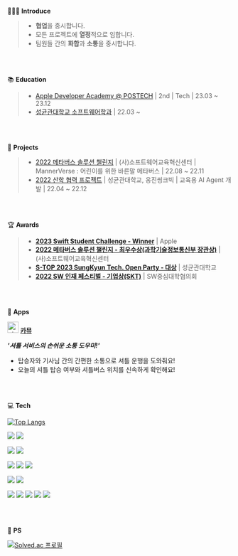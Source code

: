 🧑🏻‍💻 **Introduce**

> - **협업**을 중시합니다.
> - 모든 프로젝트에 **열정**적으로 임합니다.
> - 팀원들 간의 **화합**과 **소통**을 중시합니다.

<br>
<br>

📚 **Education**

> - [Apple Developer Academy @ POSTECH](https://developeracademy.postech.ac.kr/) | 2nd | Tech | 23.03 ~ 23.12
> - [성균관대학교 소프트웨어학과](https://cse.skku.edu/cse/index.do) | 22.03 ~

<br>
<br>

🧐 **Projects**

> - [2022 메타버스 솔루션 챌린지](https://www.youtube.com/watch?v=iPJMPqwRrvg) | (사)소프트웨어교육혁신센터 | MannerVerse : 어린이를 위한 바른말 메타버스 | 22.08 ~ 22.11
> - [2022 산학 협력 프로젝트](https://github.com/skku-woongjin#guide-agent) | 성균관대학교, 웅진씽크빅 | 교육용 AI Agent 개발 | 22.04 ~ 22.12

<br>
<br>

🏆 **Awards**

> - **[2023 Swift Student Challenge - Winner](https://github.com/Taerogrammer/swift-student-challenge-2023)** | Apple
> - **[2022 메타버스 솔루션 챌린지 - 최우수상(과학기술정보통신부 장관상)](https://www.youtube.com/watch?v=iPJMPqwRrvg)** | (사)소프트웨어교육혁신센터
> - **[S-TOP 2023 SungKyun Tech. Open Party - 대상](https://s-top.cs.skku.edu/s-top/6)** | 성균관대학교
> - **[2022 SW 인재 페스티벌 - 기업상(SKT)](https://www.youtube.com/watch?v=h8EA2xFZn30)** | SW중심대학협의회

<br>
<br>


🍎 **Apps**


<img width="25" alt="카뮤" src="https://github.com/DeveloperAcademy-POSTECH/MC2-morning-Team12-DreamLog/assets/104834390/8dd9d00a-cfcd-4d5e-8408-d3701772d7bd"> **[카뮤](https://apps.apple.com/kr/app/%EC%B9%B4%EB%AE%A4-carmu/id6467243718)**

***'셔틀 서비스의 손쉬운 소통 도우미!'***
- 탑승자와 기사님 간의 간편한 소통으로 셔틀 운행을 도와줘요!
- 오늘의 셔틀 탑승 여부와 셔틀버스 위치를 신속하게 확인해요!

<br>
<br>

💻 **Tech**

[![Top Langs](https://github-readme-stats.vercel.app/api/top-langs/?username=Taerogrammer)](https://github.com/anuraghazra/github-readme-stats)

<img src="https://img.shields.io/badge/iOS-000000?style=plastic&&logo=Apple&logoColor=white"/> <img src="https://img.shields.io/badge/Swift-F05138?style=platstic&logo=Swift&logoColor=white"/> 

<img src="https://img.shields.io/badge/GitHub-181717?style=plastic&logo=GitHub&logoColor=white"/> <img src="https://img.shields.io/badge/Git-F05032?style=plastic&logo=Git&logoColor=white"/>
 
<img src="https://img.shields.io/badge/Python-3776AB?style=plastic&logo=Python&logoColor=white"/> <img src="https://img.shields.io/badge/C-A8B9CC?style=plastic&logo=C&logoColor=white"/> <img src="https://img.shields.io/badge/JavaScript-F7DF1E?style=plastic&logo=JavaScript&logoColor=white"/>

<img src="https://img.shields.io/badge/HTML5-E34F26?style=plastic&logo=HTML5&logoColor=white"/> <img src="https://img.shields.io/badge/CSS3-1572B6?style=plastic&logo=CSS3&logoColor=white"/>

<img src="https://img.shields.io/badge/Pytorch-EE4C2C?style=plastic&logo=Pytorch&logoColor=white"/> <img src="https://img.shields.io/badge/FastAPI-009688?style=plastic&logo=FastAPI&logoColor=white"/> <img src="https://img.shields.io/badge/Flask-000000?style=plastic&logo=Flask&logoColor=white"/> <img src="https://img.shields.io/badge/Amazon AWS-232F3E?style=plastic&logo=Amazon AWS&logoColor=white"/> <img src="https://img.shields.io/badge/Firebase-FFCA28?style=plastic&logo=Firebase&logoColor=white"/>

<br>
<br>

🤖 **PS**

[![Solved.ac
프로필](http://mazassumnida.wtf/api/generate_badge?boj=hyung54321)](https://solved.ac/hyung54321)
